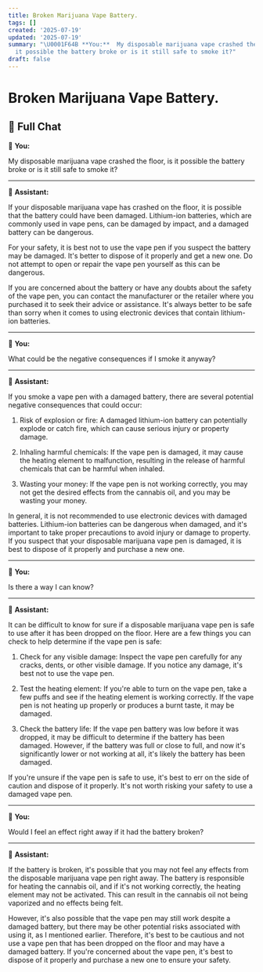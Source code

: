 ```yaml
---
title: Broken Marijuana Vape Battery.
tags: []
created: '2025-07-19'
updated: '2025-07-19'
summary: "\U0001F64B **You:**  My disposable marijuana vape crashed the floor, is
  it possible the battery broke or is it still safe to smoke it?"
draft: false
---
```


# Broken Marijuana Vape Battery.

## 🧠 Full Chat

🙋 **You:**

My disposable marijuana vape crashed the floor, is it possible the battery broke or is it still safe to smoke it?

---

🤖 **Assistant:**

If your disposable marijuana vape has crashed on the floor, it is possible that the battery could have been damaged. Lithium-ion batteries, which are commonly used in vape pens, can be damaged by impact, and a damaged battery can be dangerous. 

For your safety, it is best not to use the vape pen if you suspect the battery may be damaged. It's better to dispose of it properly and get a new one. Do not attempt to open or repair the vape pen yourself as this can be dangerous.

If you are concerned about the battery or have any doubts about the safety of the vape pen, you can contact the manufacturer or the retailer where you purchased it to seek their advice or assistance. It's always better to be safe than sorry when it comes to using electronic devices that contain lithium-ion batteries.

---

🙋 **You:**

What could be the negative consequences if I smoke it anyway?

---

🤖 **Assistant:**

If you smoke a vape pen with a damaged battery, there are several potential negative consequences that could occur:

1. Risk of explosion or fire: A damaged lithium-ion battery can potentially explode or catch fire, which can cause serious injury or property damage.

2. Inhaling harmful chemicals: If the vape pen is damaged, it may cause the heating element to malfunction, resulting in the release of harmful chemicals that can be harmful when inhaled.

3. Wasting your money: If the vape pen is not working correctly, you may not get the desired effects from the cannabis oil, and you may be wasting your money.

In general, it is not recommended to use electronic devices with damaged batteries. Lithium-ion batteries can be dangerous when damaged, and it's important to take proper precautions to avoid injury or damage to property. If you suspect that your disposable marijuana vape pen is damaged, it is best to dispose of it properly and purchase a new one.

---

🙋 **You:**

Is there a way I can know?

---

🤖 **Assistant:**

It can be difficult to know for sure if a disposable marijuana vape pen is safe to use after it has been dropped on the floor. Here are a few things you can check to help determine if the vape pen is safe:

1. Check for any visible damage: Inspect the vape pen carefully for any cracks, dents, or other visible damage. If you notice any damage, it's best not to use the vape pen.

2. Test the heating element: If you're able to turn on the vape pen, take a few puffs and see if the heating element is working correctly. If the vape pen is not heating up properly or produces a burnt taste, it may be damaged.

3. Check the battery life: If the vape pen battery was low before it was dropped, it may be difficult to determine if the battery has been damaged. However, if the battery was full or close to full, and now it's significantly lower or not working at all, it's likely the battery has been damaged.

If you're unsure if the vape pen is safe to use, it's best to err on the side of caution and dispose of it properly. It's not worth risking your safety to use a damaged vape pen.

---

🙋 **You:**

Would I feel an effect right away if it had the battery broken?

---

🤖 **Assistant:**

If the battery is broken, it's possible that you may not feel any effects from the disposable marijuana vape pen right away. The battery is responsible for heating the cannabis oil, and if it's not working correctly, the heating element may not be activated. This can result in the cannabis oil not being vaporized and no effects being felt.

However, it's also possible that the vape pen may still work despite a damaged battery, but there may be other potential risks associated with using it, as I mentioned earlier. Therefore, it's best to be cautious and not use a vape pen that has been dropped on the floor and may have a damaged battery. If you're concerned about the vape pen, it's best to dispose of it properly and purchase a new one to ensure your safety.